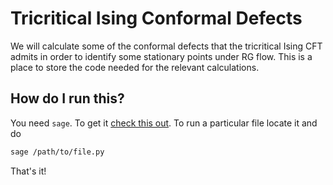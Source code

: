 # Tricritical Ising Conformal Defects

We will calculate some of the conformal defects that the tricritical Ising CFT admits in order to identify some stationary points under RG flow. This is a place to store the code needed for the relevant calculations. 



## How do I run this?

You need `sage`. To get it [check this out](https://doc.sagemath.org/html/en/installation/source.html). To run a particular file locate it and do

```bash
sage /path/to/file.py
```

That's it!

